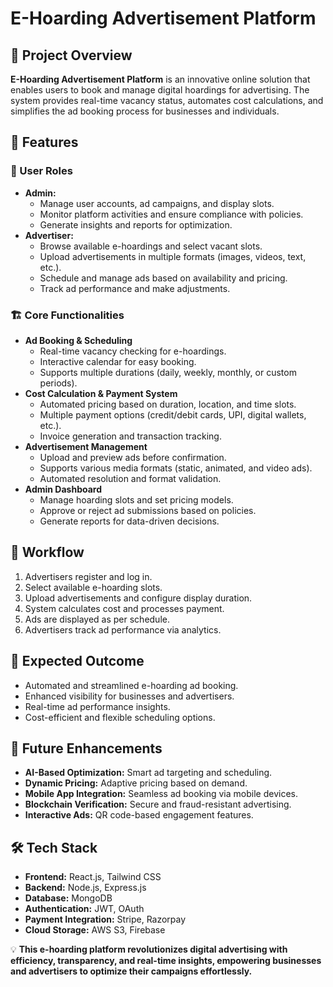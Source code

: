 # E-Hoarding Advertisement Platform

## 📌 Project Overview
**E-Hoarding Advertisement Platform** is an innovative online solution that enables users to book and manage digital hoardings for advertising. The system provides real-time vacancy status, automates cost calculations, and simplifies the ad booking process for businesses and individuals.

## 🚀 Features

### 👥 User Roles
- **Admin:**
  - Manage user accounts, ad campaigns, and display slots.
  - Monitor platform activities and ensure compliance with policies.
  - Generate insights and reports for optimization.
- **Advertiser:**
  - Browse available e-hoardings and select vacant slots.
  - Upload advertisements in multiple formats (images, videos, text, etc.).
  - Schedule and manage ads based on availability and pricing.
  - Track ad performance and make adjustments.

### 🏗️ Core Functionalities
- **Ad Booking & Scheduling**
  - Real-time vacancy checking for e-hoardings.
  - Interactive calendar for easy booking.
  - Supports multiple durations (daily, weekly, monthly, or custom periods).
- **Cost Calculation & Payment System**
  - Automated pricing based on duration, location, and time slots.
  - Multiple payment options (credit/debit cards, UPI, digital wallets, etc.).
  - Invoice generation and transaction tracking.
- **Advertisement Management**
  - Upload and preview ads before confirmation.
  - Supports various media formats (static, animated, and video ads).
  - Automated resolution and format validation.
- **Admin Dashboard**
  - Manage hoarding slots and set pricing models.
  - Approve or reject ad submissions based on policies.
  - Generate reports for data-driven decisions.

## 🔄 Workflow
1. Advertisers register and log in.
2. Select available e-hoarding slots.
3. Upload advertisements and configure display duration.
4. System calculates cost and processes payment.
5. Ads are displayed as per schedule.
6. Advertisers track ad performance via analytics.

## 🎯 Expected Outcome
- Automated and streamlined e-hoarding ad booking.
- Enhanced visibility for businesses and advertisers.
- Real-time ad performance insights.
- Cost-efficient and flexible scheduling options.

## 🔮 Future Enhancements
- **AI-Based Optimization:** Smart ad targeting and scheduling.
- **Dynamic Pricing:** Adaptive pricing based on demand.
- **Mobile App Integration:** Seamless ad booking via mobile devices.
- **Blockchain Verification:** Secure and fraud-resistant advertising.
- **Interactive Ads:** QR code-based engagement features.

## 🛠️ Tech Stack
- **Frontend:** React.js, Tailwind CSS
- **Backend:** Node.js, Express.js
- **Database:** MongoDB
- **Authentication:** JWT, OAuth
- **Payment Integration:** Stripe, Razorpay
- **Cloud Storage:** AWS S3, Firebase

💡 **This e-hoarding platform revolutionizes digital advertising with efficiency, transparency, and real-time insights, empowering businesses and advertisers to optimize their campaigns effortlessly.**

